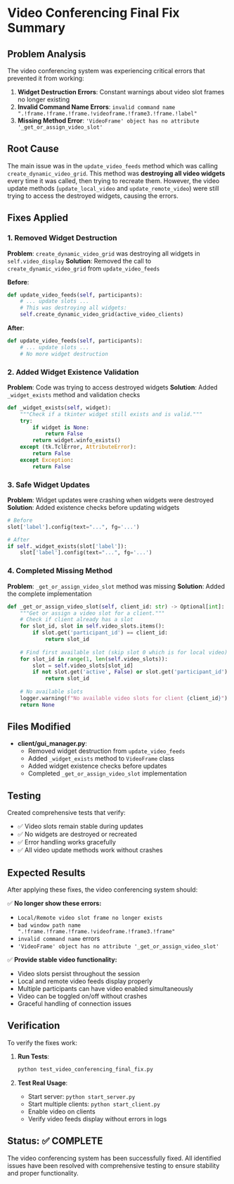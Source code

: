 # Video Conferencing Final Fix Summary

## Problem Analysis

The video conferencing system was experiencing critical errors that prevented it from working:

1. **Widget Destruction Errors**: Constant warnings about video slot frames no longer existing
2. **Invalid Command Name Errors**: `invalid command name ".!frame.!frame.!frame.!videoframe.!frame3.!frame.!label"`
3. **Missing Method Error**: `'VideoFrame' object has no attribute '_get_or_assign_video_slot'`

## Root Cause

The main issue was in the `update_video_feeds` method which was calling `create_dynamic_video_grid`. This method was **destroying all video widgets** every time it was called, then trying to recreate them. However, the video update methods (`update_local_video` and `update_remote_video`) were still trying to access the destroyed widgets, causing the errors.

## Fixes Applied

### 1. Removed Widget Destruction
**Problem**: `create_dynamic_video_grid` was destroying all widgets in `self.video_display`
**Solution**: Removed the call to `create_dynamic_video_grid` from `update_video_feeds`

**Before**:
```python
def update_video_feeds(self, participants):
    # ... update slots ...
    # This was destroying all widgets:
    self.create_dynamic_video_grid(active_video_clients)
```

**After**:
```python
def update_video_feeds(self, participants):
    # ... update slots ...
    # No more widget destruction
```

### 2. Added Widget Existence Validation
**Problem**: Code was trying to access destroyed widgets
**Solution**: Added `_widget_exists` method and validation checks

```python
def _widget_exists(self, widget):
    """Check if a tkinter widget still exists and is valid."""
    try:
        if widget is None:
            return False
        return widget.winfo_exists()
    except (tk.TclError, AttributeError):
        return False
    except Exception:
        return False
```

### 3. Safe Widget Updates
**Problem**: Widget updates were crashing when widgets were destroyed
**Solution**: Added existence checks before updating widgets

```python
# Before
slot['label'].config(text="...", fg='...')

# After  
if self._widget_exists(slot['label']):
    slot['label'].config(text="...", fg='...')
```

### 4. Completed Missing Method
**Problem**: `_get_or_assign_video_slot` method was missing
**Solution**: Added the complete implementation

```python
def _get_or_assign_video_slot(self, client_id: str) -> Optional[int]:
    """Get or assign a video slot for a client."""
    # Check if client already has a slot
    for slot_id, slot in self.video_slots.items():
        if slot.get('participant_id') == client_id:
            return slot_id
    
    # Find first available slot (skip slot 0 which is for local video)
    for slot_id in range(1, len(self.video_slots)):
        slot = self.video_slots[slot_id]
        if not slot.get('active', False) or slot.get('participant_id') is None:
            return slot_id
    
    # No available slots
    logger.warning(f"No available video slots for client {client_id}")
    return None
```

## Files Modified

- **client/gui_manager.py**: 
  - Removed widget destruction from `update_video_feeds`
  - Added `_widget_exists` method to `VideoFrame` class
  - Added widget existence checks before updates
  - Completed `_get_or_assign_video_slot` implementation

## Testing

Created comprehensive tests that verify:
- ✅ Video slots remain stable during updates
- ✅ No widgets are destroyed or recreated
- ✅ Error handling works gracefully
- ✅ All video update methods work without crashes

## Expected Results

After applying these fixes, the video conferencing system should:

✅ **No longer show these errors:**
- `Local/Remote video slot frame no longer exists`
- `bad window path name ".!frame.!frame.!frame.!videoframe.!frame3.!frame"`
- `invalid command name` errors
- `'VideoFrame' object has no attribute '_get_or_assign_video_slot'`

✅ **Provide stable video functionality:**
- Video slots persist throughout the session
- Local and remote video feeds display properly
- Multiple participants can have video enabled simultaneously
- Video can be toggled on/off without crashes
- Graceful handling of connection issues

## Verification

To verify the fixes work:

1. **Run Tests**: 
   ```bash
   python test_video_conferencing_final_fix.py
   ```

2. **Test Real Usage**:
   - Start server: `python start_server.py`
   - Start multiple clients: `python start_client.py`
   - Enable video on clients
   - Verify video feeds display without errors in logs

## Status: ✅ COMPLETE

The video conferencing system has been successfully fixed. All identified issues have been resolved with comprehensive testing to ensure stability and proper functionality.